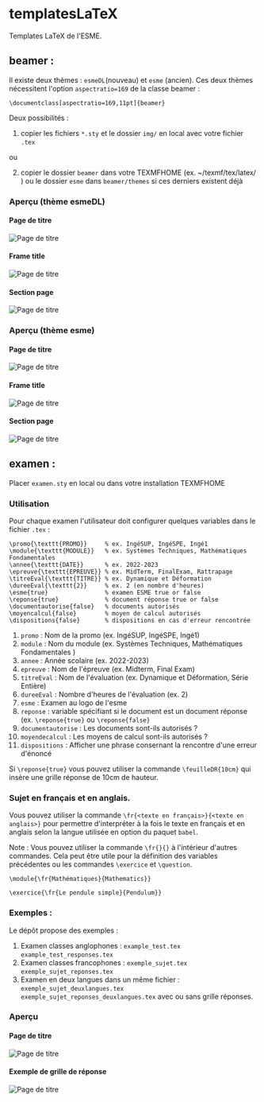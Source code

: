 # templatesLaTeX

Templates LaTeX de l'ESME. 

## beamer :

Il existe deux thèmes : `esmeDL`(nouveau) et `esme` (ancien). 
Ces deux thèmes nécessitent l'option `aspectratio=169` de la classe beamer :

```
\documentclass[aspectratio=169,11pt]{beamer}
```

Deux possibilités :
1. copier les fichiers `*.sty` et le dossier `img/` 
   en local avec votre fichier `.tex`

ou 

2. copier le dossier `beamer` dans votre TEXMFHOME (ex.  ~/texmf/tex/latex/ )
   ou le dossier `esme` dans `beamer/themes` si ces derniers existent déjà  
### Aperçu (thème esmeDL)

#### Page de titre
![Page de titre](https://github.com/FilipeVasconcelos/esme/blob/main/img/esmeDL-example-0.png?raw=true)
#### Frame title 
![Page de titre](https://github.com/FilipeVasconcelos/esme/blob/main/img/esmeDL-example-1.png?raw=true)
#### Section page 
![Page de titre](https://github.com/FilipeVasconcelos/esme/blob/main/img/esmeDL-example-4.png?raw=true)

### Aperçu (thème esme)

#### Page de titre
![Page de titre](https://github.com/FilipeVasconcelos/esme/blob/main/img/esme-example-0.png?raw=true)
#### Frame title 
![Page de titre](https://github.com/FilipeVasconcelos/esme/blob/main/img/esme-example-1.png?raw=true)
#### Section page 
![Page de titre](https://github.com/FilipeVasconcelos/esme/blob/main/img/esme-example-4.png?raw=true)

## examen :

Placer `examen.sty` en local ou dans votre installation TEXMFHOME

### Utilisation

Pour chaque examen l'utilisateur doit configurer quelques variables 
dans le fichier `.tex` :

```
\promo{\texttt{PROMO}}     % ex. IngéSUP, IngéSPE, Ingé1
\module{\texttt{MODULE}}   % ex. Systèmes Techniques, Mathématiques Fondamentales
\annee{\texttt{DATE}}      % ex. 2022-2023
\epreuve{\texttt{EPREUVE}} % ex. MidTerm, FinalExam, Rattrapage
\titreEval{\texttt{TITRE}} % ex. Dynamique et Déformation
\dureeEval{\texttt{2}}     % ex. 2 (en nombre d'heures)
\esme{true}                % examen ESME true or false
\reponse{true}             % document réponse true or false
\documentautorise{false}   % documents autorisés
\moyencalcul{false}        % moyen de calcul autorisés
\dispositions{false}       % dispositions en cas d'erreur rencontrée
```

1. `promo` : Nom de la promo (ex. IngéSUP, IngéSPE, Ingé1)
2. `module` : Nom du module (ex. Systèmes Techniques, Mathématiques Fondamentales )
3. `annee` : Année scolaire (ex. 2022-2023)
4. `epreuve` : Nom de l'épreuve (ex. Midterm, Final Exam)
5. `titreEval` : Nom de l'évaluation (ex. Dynamique et Déformation, Série Entière)
6. `dureeEval` : Nombre d'heures de l'évaluation (ex. 2)
7. `esme` : Examen au logo de l'esme
8. `reponse` : variable spécifiant si le document est un document réponse (ex. `\reponse{true}` ou `\reponse{false}` 
9. `documentautorise` : Les documents sont-ils autorisés ?
10. `moyendecalcul` : Les moyens de calcul sont-ils autorisés ?
11. `dispositions` : Afficher une phrase consernant la rencontre d'une erreur d'énoncé


Si `\reponse{true}` vous pouvez utiliser la commande `\feuilleDR{10cm}`
qui insère une grille réponse de 10cm de hauteur.

### Sujet en français et en anglais.

Vous pouvez utiliser la commande `\fr{<texte en français>}{<texte en anglais>}` 
pour permettre d'interpréter à la fois le texte en français et en anglais selon 
la langue utilisée en option du paquet `babel`.

Note : Vous pouvez utiliser la commande `\fr{}{}` à l'intérieur d'autres commandes. Cela peut être utile 
pour la définition des variables précédentes ou les commandes `\exercice` et `\question`. 
```
\module{\fr{Mathématiques}{Mathematics}}

\exercice{\fr{Le pendule simple}{Pendulum}}
```

### Exemples :
   Le dépôt propose des exemples :
1. Examen classes anglophones :
 `example_test.tex`  `example_test_responses.tex`
2. Examen classes francophones :
`exemple_sujet.tex`  `exemple_sujet_reponses.tex`
3. Examen en deux langues dans un même fichier :
`exemple_sujet_deuxlangues.tex` `exemple_sujet_reponses_deuxlangues.tex`
avec ou sans grille réponses.

### Aperçu

#### Page de titre
![Page de titre](https://github.com/FilipeVasconcelos/esme/blob/main/img/exemple_sujet_reponses-0.png?raw=true)
#### Exemple de grille de réponse 
![Page de titre](https://github.com/FilipeVasconcelos/esme/blob/main/img/exemple_sujet_reponses-1.png?raw=true)


